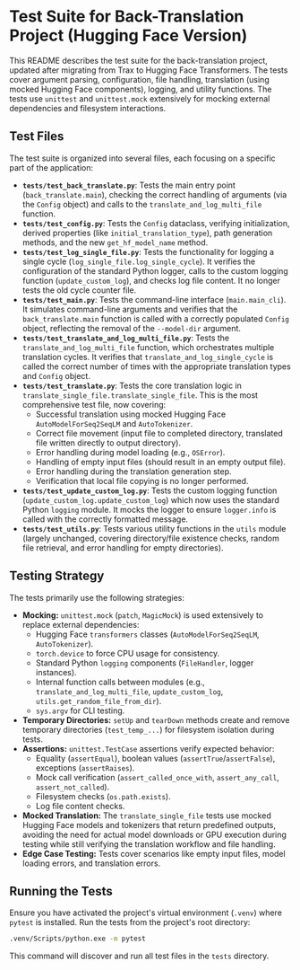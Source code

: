 # Test Suite for Back-Translation Project (Hugging Face Version)

This README describes the test suite for the back-translation project, updated after migrating from Trax to Hugging Face Transformers. The tests cover argument parsing, configuration, file handling, translation (using mocked Hugging Face components), logging, and utility functions. The tests use `unittest` and `unittest.mock` extensively for mocking external dependencies and filesystem interactions.

## Test Files

The test suite is organized into several files, each focusing on a specific part of the application:

*   **`tests/test_back_translate.py`**: Tests the main entry point (`back_translate.main`), checking the correct handling of arguments (via the `Config` object) and calls to the `translate_and_log_multi_file` function.
*   **`tests/test_config.py`**: Tests the `Config` dataclass, verifying initialization, derived properties (like `initial_translation_type`), path generation methods, and the new `get_hf_model_name` method.
*   **`tests/test_log_single_file.py`**: Tests the functionality for logging a single cycle (`log_single_file.log_single_cycle`). It verifies the configuration of the standard Python logger, calls to the custom logging function (`update_custom_log`), and checks log file content. It no longer tests the old cycle counter file.
*   **`tests/test_main.py`**: Tests the command-line interface (`main.main_cli`). It simulates command-line arguments and verifies that the `back_translate.main` function is called with a correctly populated `Config` object, reflecting the removal of the `--model-dir` argument.
*   **`tests/test_translate_and_log_multi_file.py`**: Tests the `translate_and_log_multi_file` function, which orchestrates multiple translation cycles. It verifies that `translate_and_log_single_cycle` is called the correct number of times with the appropriate translation types and `Config` object.
*   **`tests/test_translate.py`**: Tests the core translation logic in `translate_single_file.translate_single_file`. This is the most comprehensive test file, now covering:
    *   Successful translation using mocked Hugging Face `AutoModelForSeq2SeqLM` and `AutoTokenizer`.
    *   Correct file movement (input file to completed directory, translated file written directly to output directory).
    *   Error handling during model loading (e.g., `OSError`).
    *   Handling of empty input files (should result in an empty output file).
    *   Error handling during the translation generation step.
    *   Verification that local file copying is no longer performed.
*   **`tests/test_update_custom_log.py`**: Tests the custom logging function (`update_custom_log.update_custom_log`) which now uses the standard Python `logging` module. It mocks the logger to ensure `logger.info` is called with the correctly formatted message.
*   **`tests/test_utils.py`**: Tests various utility functions in the `utils` module (largely unchanged, covering directory/file existence checks, random file retrieval, and error handling for empty directories).

## Testing Strategy

The tests primarily use the following strategies:

*   **Mocking:** `unittest.mock` (`patch`, `MagicMock`) is used extensively to replace external dependencies:
    *   Hugging Face `transformers` classes (`AutoModelForSeq2SeqLM`, `AutoTokenizer`).
    *   `torch.device` to force CPU usage for consistency.
    *   Standard Python `logging` components (`FileHandler`, logger instances).
    *   Internal function calls between modules (e.g., `translate_and_log_multi_file`, `update_custom_log`, `utils.get_random_file_from_dir`).
    *   `sys.argv` for CLI testing.
*   **Temporary Directories:** `setUp` and `tearDown` methods create and remove temporary directories (`test_temp_...`) for filesystem isolation during tests.
*   **Assertions:** `unittest.TestCase` assertions verify expected behavior:
    *   Equality (`assertEqual`), boolean values (`assertTrue`/`assertFalse`), exceptions (`assertRaises`).
    *   Mock call verification (`assert_called_once_with`, `assert_any_call`, `assert_not_called`).
    *   Filesystem checks (`os.path.exists`).
    *   Log file content checks.
*   **Mocked Translation:** The `translate_single_file` tests use mocked Hugging Face models and tokenizers that return predefined outputs, avoiding the need for actual model downloads or GPU execution during testing while still verifying the translation workflow and file handling.
*   **Edge Case Testing:** Tests cover scenarios like empty input files, model loading errors, and translation errors.

## Running the Tests

Ensure you have activated the project's virtual environment (`.venv`) where `pytest` is installed. Run the tests from the project's root directory:

```bash
.venv/Scripts/python.exe -m pytest
```

This command will discover and run all test files in the `tests` directory.
